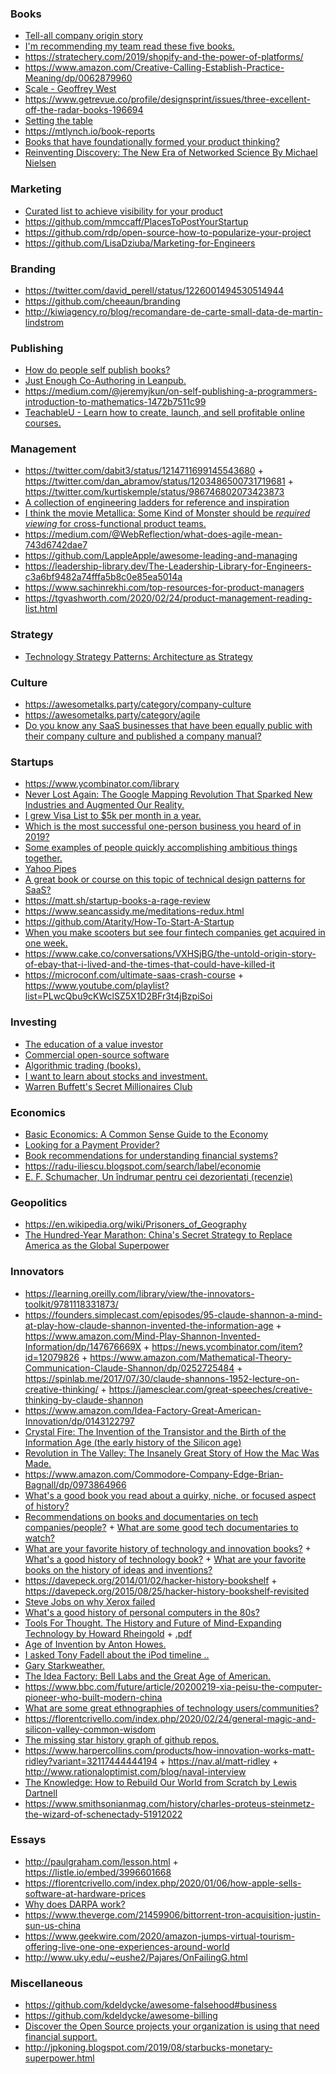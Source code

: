 ### Books

- [Tell-all company origin story](https://twitter.com/SachinMonga/status/1178522941954220033)
- [I'm recommending my team read these five books.](https://twitter.com/dcancel/status/1206918216309706752)
- https://stratechery.com/2019/shopify-and-the-power-of-platforms/
- https://www.amazon.com/Creative-Calling-Establish-Practice-Meaning/dp/0062879960
- [Scale - Geoffrey West](https://twitter.com/ThomasADorfer/status/1206597474057674753)
- https://www.getrevue.co/profile/designsprint/issues/three-excellent-off-the-radar-books-196694
- [Setting the table](https://twitter.com/hyper_yolo/status/1208237487077740545)
- https://mtlynch.io/book-reports
- [Books that have foundationally formed your product thinking?](https://twitter.com/acoustik/status/1245119429349748736)
- [Reinventing Discovery: The New Era of Networked Science By Michael Nielsen](http://backreaction.blogspot.com/2012/03/book-review-reinventing-discovery-by.html)

### Marketing

- [Curated list to achieve visibility for your product](https://github.com/dehenne/awesome-visibility)
- https://github.com/mmccaff/PlacesToPostYourStartup
- https://github.com/rdp/open-source-how-to-popularize-your-project
- https://github.com/LisaDziuba/Marketing-for-Engineers

### Branding

- https://twitter.com/david_perell/status/1226001494530514944
- https://github.com/cheeaun/branding
- http://kiwiagency.ro/blog/recomandare-de-carte-small-data-de-martin-lindstrom

### Publishing

- [How do people self publish books?](https://twitter.com/EmmaWedekind/status/1177325024887418880)
- [Just Enough Co-Authoring in Leanpub.](https://leanpub.com/jeco-authoring)
- https://medium.com/@jeremyjkun/on-self-publishing-a-programmers-introduction-to-mathematics-1472b7511c99
- [TeachableU - Learn how to create, launch, and sell profitable online courses.](https://discover.teachable.com/course/teachableu)

### Management

- https://twitter.com/dabit3/status/1214711699145543680 + https://twitter.com/dan_abramov/status/1203486500731719681 + https://twitter.com/kurtiskemple/status/986746802073423873
- [A collection of engineering ladders for reference and inspiration](https://github.com/bmoeskau/engineering-ladders)
- [I think the movie Metallica: Some Kind of Monster should be _required viewing_ for cross-functional product teams.](https://twitter.com/mattlemay/status/1215735335348404224)
- https://medium.com/@WebReflection/what-does-agile-mean-743d6742dae7
- https://github.com/LappleApple/awesome-leading-and-managing
- https://leadership-library.dev/The-Leadership-Library-for-Engineers-c3a6bf9482a74fffa5b8c0e85ea5014a
- https://www.sachinrekhi.com/top-resources-for-product-managers
- https://tgvashworth.com/2020/02/24/product-management-reading-list.html

### Strategy

- [Technology Strategy Patterns: Architecture as Strategy](https://learning.oreilly.com/library/view/technology-strategy-patterns/9781492040866)

### Culture

- https://awesometalks.party/category/company-culture
- https://awesometalks.party/category/agile
- [Do you know any SaaS businesses that have been equally public with their company culture and published a company manual?](https://twitter.com/arvidkahl/status/1213506047341715457)

### Startups

- https://www.ycombinator.com/library
- [Never Lost Again: The Google Mapping Revolution That Sparked New Industries and Augmented Our Reality.](https://www.amazon.com/Never-Lost-Again-Revolution-Industries/dp/0062673041)
- [I grew Visa List to \$5k per month in a year.](https://news.ycombinator.com/item?id=21796088)
- [Which is the most successful one-person business you heard of in 2019?](https://news.ycombinator.com/item?id=21908577)
- [Some examples of people quickly accomplishing ambitious things together.](https://patrickcollison.com/fast)
- [Yahoo Pipes](https://twitter.com/jasvir/status/1199189359083130880)
- [A great book or course on this topic of technical design patterns for SaaS?](https://twitter.com/patio11/status/1219997892028448768)
- https://matt.sh/startup-books-a-rage-review
- https://www.seancassidy.me/meditations-redux.html
- https://github.com/Atarity/How-To-Start-A-Startup
- [When you make scooters but see four fintech companies get acquired in one week.](https://twitter.com/zck/status/1232374124380487681)
- https://www.cake.co/conversations/VXHSjBG/the-untold-origin-story-of-ebay-that-i-lived-and-the-times-that-could-have-killed-it
- https://microconf.com/ultimate-saas-crash-course + https://www.youtube.com/playlist?list=PLwcQbu9cKWclSZ5X1D2BFr3t4jBzpiSoi

### Investing

- [The education of a value investor](https://twitter.com/hirwaadolphe/status/1206570768659877888)
- [Commercial open-source software](https://twitter.com/andy_matuschak/status/1235073448105279490)
- [Algorithmic trading (books).](https://twitter.com/infinitesimal_p/status/1241450272154693632)
- [I want to learn about stocks and investment.](https://twitter.com/cotufa82/status/1242960305635954689)
- [Warren Buffett's Secret Millionaires Club](https://www.youtube.com/user/SecretMillionaires/playlists)

### Economics

- [Basic Economics: A Common Sense Guide to the Economy](https://www.amazon.com/Basic-Economics-Common-Sense-Economy/dp/0465002609)
- [Looking for a Payment Provider?](https://twitter.com/findingmarbles/status/1225524171993690114)
- [Book recommendations for understanding financial systems?](https://news.ycombinator.com/item?id=22573204)
- https://radu-iliescu.blogspot.com/search/label/economie
- [E. F. Schumacher, Un îndrumar pentru cei dezorientaţi (recenzie)](https://radu-iliescu.blogspot.com/2016/05/e-f-schumacher-un-indrumar-pentru-cei.html)

### Geopolitics

- https://en.wikipedia.org/wiki/Prisoners_of_Geography
- [The Hundred-Year Marathon: China's Secret Strategy to Replace America as the Global Superpower ](https://www.goodreads.com/book/show/20696000-the-hundred-year-marathon)

### Innovators

- https://learning.oreilly.com/library/view/the-innovators-toolkit/9781118331873/
- https://founders.simplecast.com/episodes/95-claude-shannon-a-mind-at-play-how-claude-shannon-invented-the-information-age + https://www.amazon.com/Mind-Play-Shannon-Invented-Information/dp/147676669X + https://news.ycombinator.com/item?id=12079826 + https://www.amazon.com/Mathematical-Theory-Communication-Claude-Shannon/dp/0252725484 + https://spinlab.me/2017/07/30/claude-shannons-1952-lecture-on-creative-thinking/ + https://jamesclear.com/great-speeches/creative-thinking-by-claude-shannon
- https://www.amazon.com/Idea-Factory-Great-American-Innovation/dp/0143122797
- [Crystal Fire: The Invention of the Transistor and the Birth of the Information Age (the early history of the Silicon age)](https://www.amazon.com/gp/product/0393318516)
- [Revolution in The Valley: The Insanely Great Story of How the Mac Was Made.](https://www.amazon.com/Revolution-Valley-Insanely-Great-Story/dp/1449316247)
- https://www.amazon.com/Commodore-Company-Edge-Brian-Bagnall/dp/0973864966
- [What's a good book you read about a quirky, niche, or focused aspect of history?](https://twitter.com/chimeracoder/status/1207813952027156481)
- [Recommendations on books and documentaries on tech companies/people?](https://news.ycombinator.com/item?id=17204467) + [What are some good tech documentaries to watch?](https://news.ycombinator.com/item?id=19188333)
- [What are your favorite history of technology and innovation books?](https://twitter.com/hmason/status/636192085419409408) + [What's a good history of technology book?](https://news.ycombinator.com/item?id=18083620) + [What are your favorite books on the history of ideas and inventions?](https://news.ycombinator.com/item?id=13573664)
- https://davepeck.org/2014/01/02/hacker-history-bookshelf + https://davepeck.org/2015/08/25/hacker-history-bookshelf-revisited
- [ Steve Jobs on why Xerox failed](https://news.ycombinator.com/item?id=18844370)
- [What's a good history of personal computers in the 80s?](https://twitter.com/kylemathews/status/1215802043048181760)
- [Tools For Thought. The History and Future of Mind-Expanding Technology by Howard Rheingold](http://www.rheingold.com/texts/tft/) + [.pdf](http://dlc.dlib.indiana.edu/dlc/bitstream/handle/10535/22/Tools_For_Thought.pdf)
- [Age of Invention by Anton Howes.](https://antonhowes.substack.com/archive)
- [I asked Tony Fadell about the iPod timeline ..](https://twitter.com/patrickc/status/1216477318434050048)
- [Gary Starkweather.](https://twitter.com/rauschma/status/1218576177444593665)
- [The Idea Factory: Bell Labs and the Great Age of American.](https://www.goodreads.com/review/show/3043739089)
- https://www.bbc.com/future/article/20200219-xia-peisu-the-computer-pioneer-who-built-modern-china
- [What are some great ethnographies of technology users/communities?](https://twitter.com/devonzuegel/status/1228843148358500353)
- https://florentcrivello.com/index.php/2020/02/24/general-magic-and-silicon-valley-common-wisdom
- [The missing star history graph of github repos.](https://github.com/timqian/star-history)
- https://www.harpercollins.com/products/how-innovation-works-matt-ridley?variant=32117444444194 + https://nav.al/matt-ridley + http://www.rationaloptimist.com/blog/naval-interview
- [The Knowledge: How to Rebuild Our World from Scratch by Lewis Dartnell](https://news.ycombinator.com/item?id=22347884)
- https://www.smithsonianmag.com/history/charles-proteus-steinmetz-the-wizard-of-schenectady-51912022

### Essays

- http://paulgraham.com/lesson.html + https://listle.io/embed/3996601668
- https://florentcrivello.com/index.php/2020/01/06/how-apple-sells-software-at-hardware-prices
- [Why does DARPA work?](https://benjaminreinhardt.com/wddw)
- https://www.theverge.com/21459906/bittorrent-tron-acquisition-justin-sun-us-china
- https://www.geekwire.com/2020/amazon-jumps-virtual-tourism-offering-live-one-one-experiences-around-world
- http://www.uky.edu/~eushe2/Pajares/OnFailingG.html

### Miscellaneous

- https://github.com/kdeldycke/awesome-falsehood#business
- https://github.com/kdeldycke/awesome-billing
- [Discover the Open Source projects your organization is using that need financial support.](https://backyourstack.com)
- http://jpkoning.blogspot.com/2019/08/starbucks-monetary-superpower.html

